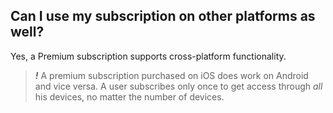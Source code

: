 ## Can I use my subscription on other platforms as well?

Yes, a Premium subscription supports cross-platform functionality. 

> *__!__* A premium subscription purchased on iOS does work on Android and vice versa. A user subscribes only once to get access through _all_ his devices, no matter the number of devices.
